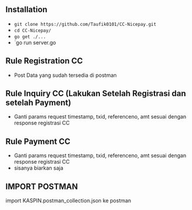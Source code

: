 ## Installation

- `git clone https://github.com/Taufik0101/CC-Nicepay.git`
- `cd CC-Nicepay/`
- `go get ./...`
- `go run server.go

## Rule Registration CC
- Post Data yang sudah tersedia di postman

## Rule Inquiry CC (Lakukan Setelah Registrasi dan setelah Payment)
- Ganti params request timestamp, txid, referenceno, amt sesuai dengan response registrasi CC

## Rule Payment CC
- Ganti params request timestamp, txid, referenceno, amt sesuai dengan response registrasi CC
- sisanya biarkan saja

## IMPORT POSTMAN
import KASPIN.postman_collection.json ke postman
